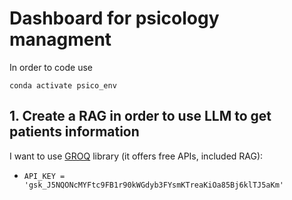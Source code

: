 # Dashboard for psicology managment 
In order to code use
```
conda activate psico_env
```
## 1. Create a RAG in order to use LLM to get patients information
I want to use [GROQ](https://groq.com/) library (it offers free APIs, included RAG):
- `API_KEY = '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'`